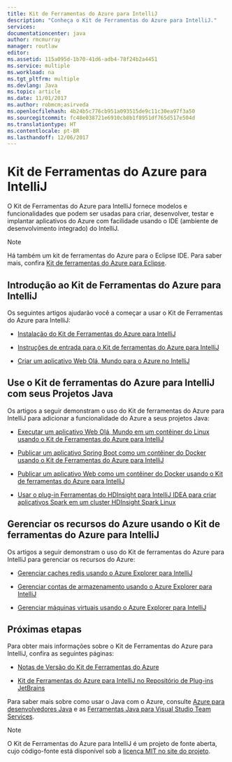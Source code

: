 ```yaml
---
title: Kit de Ferramentas do Azure para IntelliJ
description: "Conheça o Kit de Ferramentas do Azure para IntelliJ."
services: 
documentationcenter: java
author: rmcmurray
manager: routlaw
editor: 
ms.assetid: 115a095d-1b70-41d6-adb4-78f24b2a4451
ms.service: multiple
ms.workload: na
ms.tgt_pltfrm: multiple
ms.devlang: Java
ms.topic: article
ms.date: 11/01/2017
ms.author: robmcm;asirveda
ms.openlocfilehash: 4b24b5c776cb951a093515de9c11c30ea97f3a50
ms.sourcegitcommit: fc48e038721e6910cb8b1f8951df765d517e504d
ms.translationtype: HT
ms.contentlocale: pt-BR
ms.lasthandoff: 12/06/2017
---
```

# <a name="azure-toolkit-for-intellij"></a>Kit de Ferramentas do Azure para IntelliJ
O Kit de Ferramentas do Azure para IntelliJ fornece modelos e funcionalidades que podem ser usadas para criar, desenvolver, testar e implantar aplicativos do Azure com facilidade usando o IDE (ambiente de desenvolvimento integrado) do IntelliJ.

> [!NOTE]
> 
> Há também um kit de ferramentas do Azure para o Eclipse IDE. Para saber mais, confira [Kit de ferramentas do Azure para Eclipse](../eclipse/azure-toolkit-for-eclipse.md).
> 

## <a name="get-started-with-the-azure-toolkit-for-intellij"></a>Introdução ao Kit de Ferramentas do Azure para IntelliJ
Os seguintes artigos ajudarão você a começar a usar o Kit de Ferramentas do Azure para IntelliJ:

* [Instalação do Kit de Ferramentas do Azure para IntelliJ](azure-toolkit-for-intellij-installation.md)

* [Instruções de entrada para o Kit de ferramentas do Azure para IntelliJ](azure-toolkit-for-intellij-sign-in-instructions.md)

* [Criar um aplicativo Web Olá, Mundo para o Azure no IntelliJ](azure-toolkit-for-intellij-create-hello-world-web-app.md)

## <a name="use-the-azure-toolkit-for-intellij-with-your-java-projects"></a>Use o Kit de ferramentas do Azure para IntelliJ com seus Projetos Java
Os artigos a seguir demonstram o uso do Kit de ferramentas do Azure para IntelliJ para adicionar a funcionalidade do Azure a seus projetos Java:

* [Executar um aplicativo Web Olá, Mundo em um contêiner do Linux usando o Kit de Ferramentas do Azure para IntelliJ](azure-toolkit-for-intellij-hello-world-web-app-linux.md)

* [Publicar um aplicativo Spring Boot como um contêiner do Docker usando o Kit de Ferramentas do Azure para IntelliJ](azure-toolkit-for-intellij-publish-spring-boot-docker-app.md)

* [Publicar um aplicativo Web como um contêiner do Docker usando o Kit de ferramentas do Azure para IntelliJ](azure-toolkit-for-intellij-publish-as-docker-container.md)

* [Usar o plug-in Ferramentas do HDInsight para IntelliJ IDEA para criar aplicativos Spark em um cluster HDInsight Spark Linux](/azure/hdinsight/hdinsight-apache-spark-intellij-tool-plugin)

## <a name="manage-azure-resources-using-the-azure-toolkit-for-intellij"></a>Gerenciar os recursos do Azure usando o Kit de ferramentas do Azure para IntelliJ
Os artigos a seguir demonstram o uso do Kit de ferramentas do Azure para IntelliJ para gerenciar os recursos do Azure:

* [Gerenciar caches redis usando o Azure Explorer para IntelliJ](azure-toolkit-for-intellij-managing-redis-caches-using-azure-explorer.md)

* [Gerenciar contas de armazenamento usando o Azure Explorer para IntelliJ](azure-toolkit-for-intellij-managing-virtual-machines-using-azure-explorer.md)

* [Gerenciar máquinas virtuais usando o Azure Explorer para IntelliJ](azure-toolkit-for-intellij-managing-storage-accounts-using-azure-explorer.md)

## <a name="next-steps"></a>Próximas etapas

Para obter mais informações sobre o Kit de Ferramentas do Azure para IntelliJ, confira as seguintes páginas:

* [Notas de Versão do Kit de Ferramentas do Azure](https://github.com/Microsoft/azure-tools-for-java/releases)

* [Kit de Ferramentas do Azure para IntelliJ no Repositório de Plug-ins JetBrains](https://plugins.jetbrains.com/plugin/8053-azure-toolkit-for-intellij)

Para saber mais sobre como usar o Java com o Azure, consulte [Azure para desenvolvedores Java](https://docs.microsoft.com/java/azure/) e as [Ferramentas Java para Visual Studio Team Services](https://java.visualstudio.com/).

> [!NOTE]
> 
> O Kit de Ferramentas do Azure para IntelliJ é um projeto de fonte aberta, cujo código-fonte está disponível sob a [licença MIT no site do projeto](https://github.com/microsoft/azure-tools-for-java).
> 

<!-- [!INCLUDE [azure-toolkit-for-intellij-additional-resources](../includes/azure-toolkit-for-intellij-additional-resources.md)] -->

<!-- URL List -->

[Azure for Java Developers]: https://docs.microsoft.com/java/azure/
[Java Tools for Visual Studio Team Services]: https://java.visualstudio.com/

<!-- Temporarily Deprecated URLs -->

<!-- [Debug a Java Web App on Azure in IntelliJ]: ./app-service-web/app-service-web-debug-java-web-app-in-intellij.md -->
